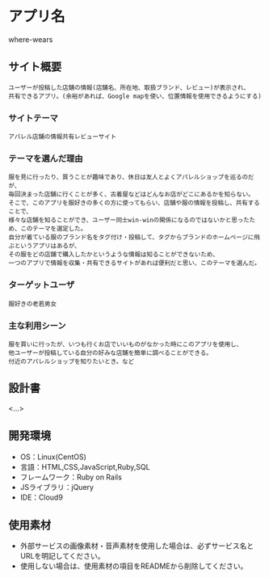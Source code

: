# アプリ名
  where-wears

##  サイト概要
    ユーザーが投稿した店舗の情報(店舗名、所在地、取扱ブランド、レビュー)が表示され、
    共有できるアプリ。(余裕があれば、Google mapを使い、位置情報を使用できるようにする)

### サイトテーマ
    アパレル店舗の情報共有レビューサイト

### テーマを選んだ理由
    服を見に行ったり、買うことが趣味であり、休日は友人とよくアパレルショップを巡るのだが、
    毎回決まった店舗に行くことが多く、古着屋などはどんなお店がどこにあるかを知らない。
    そこで、このアプリを服好きの多くの方に使ってもらい、店舗や服の情報を投稿し、共有することで、
    様々な店舗を知ることができ、ユーザー同士win-winの関係になるのではないかと思ったため、このテーマを選定した。
    自分が着ている服のブランド名をタグ付け・投稿して、タグからブランドのホームページに飛ぶというアプリはあるが、
    その服をどの店舗で購入したかというような情報は知ることができないため、
    一つのアプリで情報を収集・共有できるサイトがあれば便利だと思い、このテーマを選んだ。

### ターゲットユーザ
    服好きの老若男女

### 主な利用シーン
    服を買いに行ったが、いつも行くお店でいいものがなかった時にこのアプリを使用し、
    他ユーザーが投稿している自分の好みな店舗を簡単に調べることができる。
    付近のアパレルショップを知りたいとき。など

## 設計書
<...>

## 開発環境
- OS：Linux(CentOS)
- 言語：HTML,CSS,JavaScript,Ruby,SQL
- フレームワーク：Ruby on Rails
- JSライブラリ：jQuery
- IDE：Cloud9

## 使用素材
- 外部サービスの画像素材・音声素材を使用した場合は、必ずサービス名とURLを明記してください。
- 使用しない場合は、使用素材の項目をREADMEから削除してください。